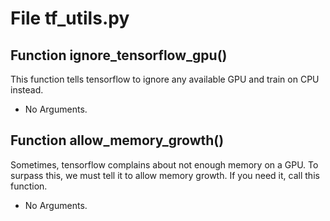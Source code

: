 # File tf_utils.py

## Function ignore_tensorflow_gpu()

This function tells tensorflow
to ignore any available GPU and
train on CPU instead.

* No Arguments.

## Function allow_memory_growth()

Sometimes, tensorflow complains about
not enough memory on a GPU.
To surpass this, we must tell it to allow
memory growth. If you need it, call this function.

* No Arguments.

